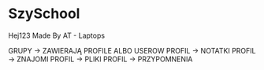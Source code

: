 # SzySchool

Hej123
Made By AT - Laptops

GRUPY -> ZAWIERAJĄ PROFILE ALBO USEROW
PROFIL -> NOTATKI
PROFIL -> ZNAJOMI
PROFIL -> PLIKI
PROFIL -> PRZYPOMNENIA